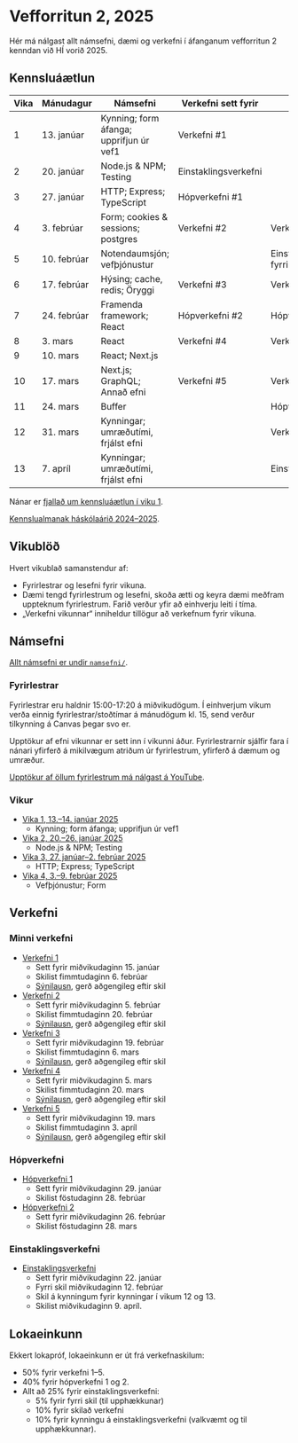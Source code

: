 # Vefforritun 2, 2025

Hér má nálgast allt námsefni, dæmi og verkefni í áfanganum vefforritun 2 kenndan við HÍ vorið 2025.

## Kennsluáætlun

| Vika | Mánudagur   | Námsefni                                | Verkefni sett fyrir  | Skil                        |
|------|-------------|-----------------------------------------|----------------------|-----------------------------|
| 1    | 13. janúar  | Kynning; form áfanga; upprifjun úr vef1 | Verkefni #1          |                             |
| 2    | 20. janúar  | Node.js & NPM; Testing                  | Einstaklingsverkefni |                             |
| 3    | 27. janúar  | HTTP; Express; TypeScript               | Hópverkefni #1       |                             |
| 4    | 3. febrúar  | Form; cookies & sessions; postgres      | Verkefni #2          | Verkefni #1                 |
| 5    | 10. febrúar | Notendaumsjón; vefþjónustur             |                      | Einstaklingsverkefni, fyrri |
| 6    | 17. febrúar | Hýsing; cache, redis; Öryggi            | Verkefni #3          | Verkefni #2                 |
| 7    | 24. febrúar | Framenda framework; React               | Hópverkefni #2       | Hópverkefni #1              |
| 8    | 3. mars     | React                                   | Verkefni #4          | Verkefni #3                 |
| 9    | 10. mars    | React; Next.js                          |                      |                             |
| 10   | 17. mars    | Next.js; GraphQL; Annað efni            | Verkefni #5          | Verkefni #4                 |
| 11   | 24. mars    | Buffer                                  |                      | Hópverkefni #2              |
| 12   | 31. mars    | Kynningar; umræðutími, frjálst efni     |                      | Verkefni #5                 |
| 13   | 7. apríl    | Kynningar; umræðutími, frjálst efni     |                      | Einstaklingsverkefni        |

Nánar er [fjallað um kennsluáætlun í viku 1](vikur/vika-01.md).

[Kennslualmanak háskólaárið 2024–2025](https://ugla.hi.is/kennsluskra/index.php?tab=skoli&chapter=content&id=51730&kennsluar=2024).

## Vikublöð

Hvert vikublað samanstendur af:

- Fyrirlestrar og lesefni fyrir vikuna.
- Dæmi tengd fyrirlestrum og lesefni, skoða ætti og keyra dæmi meðfram uppteknum fyrirlestrum. Farið verður yfir að einhverju leiti í tíma.
- „Verkefni vikunnar“ inniheldur tillögur að verkefnum fyrir vikuna.

## Námsefni

[Allt námsefni er undir `namsefni/`](/namsefni).

### Fyrirlestrar

Fyrirlestrar eru haldnir 15:00-17:20 á miðvikudögum. Í einhverjum vikum verða einnig fyrirlestrar/stoðtímar á mánudögum kl. 15, send verður tilkynning á Canvas þegar svo er.

Upptökur af efni vikunnar er sett inn í vikunni áður. Fyrirlestrarnir sjálfir fara í nánari yfirferð á mikilvægum atriðum úr fyrirlestrum, yfirferð á dæmum og umræður.

[Upptökur af öllum fyrirlestrum má nálgast á YouTube](https://www.youtube.com/playlist?list=PLRj-ccg8iozyI1pbFapAheuDC-olT_7go).

### Vikur

- [Vika 1, 13.–14. janúar 2025](vikur/vika-01.md)
  - Kynning; form áfanga; upprifjun úr vef1
- [Vika 2, 20.–26. janúar 2025](vikur/vika-02.md)
  - Node.js & NPM; Testing
- [Vika 3, 27. janúar–2. febrúar 2025](vikur/vika-03.md)
  - HTTP; Express; TypeScript
- [Vika 4, 3.–9. febrúar 2025](vikur/vika-04.md)
  - Vefþjónustur; Form

## Verkefni

### Minni verkefni

- [Verkefni 1](https://github.com/vefforritun/vef2-2025-v1)
  - Sett fyrir miðvikudaginn 15. janúar
  - Skilist fimmtudaginn 6. febrúar
  - [Sýnilausn](https://github.com/vefforritun/vef2-2025-v1-synilausn), gerð aðgengileg eftir skil
- [Verkefni 2](https://github.com/vefforritun/vef2-2025-v2)
  - Sett fyrir miðvikudaginn 5. febrúar
  - Skilist fimmtudaginn 20. febrúar
  - [Sýnilausn](https://github.com/vefforritun/vef2-2025-v2-synilausn), gerð aðgengileg eftir skil
- [Verkefni 3](https://github.com/vefforritun/vef2-2025-v3)
  - Sett fyrir miðvikudaginn 19. febrúar
  - Skilist fimmtudaginn 6. mars
  - [Sýnilausn](https://github.com/vefforritun/vef2-2025-v3-synilausn), gerð aðgengileg eftir skil
- [Verkefni 4](https://github.com/vefforritun/vef2-2025-v4)
  - Sett fyrir miðvikudaginn 5. mars
  - Skilist fimmtudaginn 20. mars
  - [Sýnilausn](https://github.com/vefforritun/vef2-2025-v4-synilausn), gerð aðgengileg eftir skil
- [Verkefni 5](https://github.com/vefforritun/vef2-2025-v5)
  - Sett fyrir miðvikudaginn 19. mars
  - Skilist fimmtudaginn 3. apríl
  - [Sýnilausn](https://github.com/vefforritun/vef2-2025-v5-synilausn), gerð aðgengileg eftir skil

### Hópverkefni

- [Hópverkefni 1](https://github.com/vefforritun/vef2-2025-h1)
  - Sett fyrir miðvikudaginn 29. janúar
  - Skilist föstudaginn 28. febrúar
- [Hópverkefni 2](https://github.com/vefforritun/vef2-2025-h2)
  - Sett fyrir miðvikudaginn 26. febrúar
  - Skilist föstudaginn 28. mars

### Einstaklingsverkefni

- [Einstaklingsverkefni](https://github.com/vefforritun/vef2-2025-einstaklings)
  - Sett fyrir miðvikudaginn 22. janúar
  - Fyrri skil miðvikudaginn 12. febrúar
  - Skil á kynningum fyrir kynningar í vikum 12 og 13.
  - Skilist miðvikudaginn 9. apríl.

## Lokaeinkunn

Ekkert lokapróf, lokaeinkunn er út frá verkefnaskilum:

- 50% fyrir verkefni 1–5.
- 40% fyrir hópverkefni 1 og 2.
- Allt að 25% fyrir einstaklingsverkefni:
  - 5% fyrir fyrri skil (til upphækkunar)
  - 10% fyrir skilað verkefni
  - 10% fyrir kynningu á einstaklingsverkefni (valkvæmt og til upphækkunnar).
